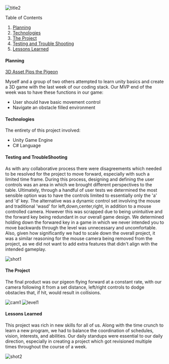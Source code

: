 ![title2](https://user-images.githubusercontent.com/75503351/192645055-1a895349-0cc0-42a3-88ed-ddff1ee4a5aa.jpg)


Table of Contents
1. [Planning](#markdown-header-planning)
2. [Technologies](#markdown-header-technologies)
3. [The Project](#markdown-header-testing-and-troubleshooting)
4. [Testing and Trouble Shooting](#markdown-header-the-project)
5. [Lessons Learned](#markdown-header-lessons-learned)


<h4 id="#markdown-header-planning">
Planning
</h4>

[3D Asset Pips the Pigeon](https://assetstore.unity.com/packages/3d/characters/animals/birds/pips-the-pigeon-quirky-series-178508)

Myself and a group of two others attempted to learn unity basics and create a 3D game with the last week of our coding stack.
Our MVP end of the week was to have these functions in our game:

* User should have basic movement control
* Navigate an obstacle filled environment


<h4 id="#markdown-header-technologies">
Technologies
</h4>

The entirety of this project involved:

* Unity Game Engine
* C# Language


<h4 id="#markdown-header-teseting-and-troubleshooting">
Testing and TroubleShooting
</h4>

As with any collaborative process there were disagreements which needed to be resolved for the project to move forward, especially with such a limited time frame.
During this process, designing and defining the user controls was an area in which we brought different perspectives to the table. 
Ultimately, through a handful of user tests we determined the most sensible option was to have the controls limited to essentially only the 'a' and 'd' key.
The alternative was a dynamic control set involving the mouse and traditional 'wasd' for left,down,center,right, in addition to a mouse controlled camera.
However this was scrapped due to being unintuitive and the forward key being redundant in our overall game design. We determined holding down the forwared key in a game in which we never intended you to move backwards through the level was unnecessary and uncomfortable. Also, given how significantly we had to scale down the overall project, it was a similar reasoning for the mouse camera being removed from the project, as we did not want to add extra features that didn't align with the intended gameplay. 

![shot1](https://user-images.githubusercontent.com/75503351/192647652-5663b851-5066-40a6-8a04-def567606644.jpg)


<h4 id="#markdown-header-the-project">
The Project
</h4>


The final product was our pigeon flying forward at a constant rate, with our camera following it from a set distance, left/right controls to dodge obstacles that, if hit, would result in collisions. 


![cam1](https://user-images.githubusercontent.com/75503351/192647497-344a4f86-17bc-42e7-8192-d3061925b44b.jpg)
![level1](https://user-images.githubusercontent.com/75503351/192647613-fe941eb4-5bc3-4a0b-b2e8-d84d77bfc23b.jpg)


<h4 id="#markdown-header-lessons-learned">
Lessons Learned
</h4>

This project was rich in new skills for all of us. Along with the time crunch to learn a new program, we had to balance the coordination of schedules, vision, interests, and abilities. Our daily standups were essential to our daily direction, especially in creating a project which got revisioned multiple times throughout the course of a week. 




![shot2](https://user-images.githubusercontent.com/75503351/192647363-dd8a5dea-f382-4c6f-9bbe-3ecfd4afb6f7.jpg)
